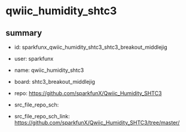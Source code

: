 # qwiic_humidity_shtc3
 
## summary 
* id: sparkfunx_qwiic_humidity_shtc3_shtc3_breakout_middlejig
* user: sparkfunx
* name: qwiic_humidity_shtc3
* board: shtc3_breakout_middlejig
* repo: https://github.com/sparkfunX/Qwiic_Humidity_SHTC3



* src_file_repo_sch: 
* src_file_repo_sch_link: https://github.com/sparkfunX/Qwiic_Humidity_SHTC3/tree/master/




